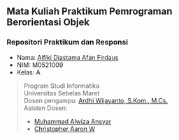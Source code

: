 ## Mata Kuliah Praktikum Pemrograman Berorientasi Objek
### Repositori Praktikum dan Responsi
- Nama: [Alfiki Diastama Afan Firdaus](http://github.com/alfikiafan)
- NIM: M0521009
- Kelas: A

> Program Studi Informatika  
> Universitas Sebelas Maret  
> Dosen pengampu: [Ardhi Wijayanto, S.Kom., M.Cs.](http://github.com/ardhiesta)  
> Asisten Dosen:  
> - [Muhammad Alwiza Ansyar](https://github.com/alwizzz)  
> - [Christopher Aaron W](https://github.com/magezter-stdnt)
